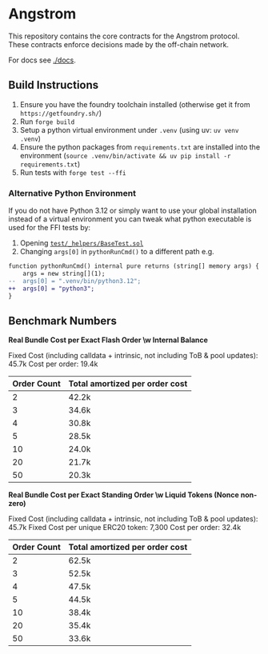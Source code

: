 # Angstrom

This repository contains the core contracts for the Angstrom protocol. These
contracts enforce decisions made by the off-chain network.

For docs see [./docs](./docs/).


## Build Instructions

1. Ensure you have the foundry toolchain installed (otherwise get it from `https://getfoundry.sh/`)
2. Run `forge build`
3. Setup a python virtual environment under `.venv` (using uv: `uv venv .venv`)
4. Ensure the python packages from `requirements.txt` are installed into the environment (`source .venv/bin/activate && uv pip install -r requirements.txt`)
5. Run tests with `forge test --ffi`

### Alternative Python Environment
If you do not have Python 3.12 or simply want to use your global installation instead of a virtual
environment you can tweak what python executable is used for the FFI tests by:
1. Opening [`test/_helpers/BaseTest.sol`](./test/_helpers/BaseTest.sol)
2. Changing `args[0]` in `pythonRunCmd()` to a different path e.g.

```diff
function pythonRunCmd() internal pure returns (string[] memory args) {
    args = new string[](1);
--  args[0] = ".venv/bin/python3.12";
++  args[0] = "python3";
}
```

## Benchmark Numbers

**Real Bundle Cost per Exact Flash Order \w Internal Balance**

Fixed Cost (including calldata + intrinsic, not including ToB & pool updates): 45.7k
Cost per order: 19.4k

|Order Count|Total amortized per order cost|
|-----------|------------------------------|
|2| 42.2k|
|3| 34.6k|
|4| 30.8k|
|5| 28.5k|
|10| 24.0k|
|20| 21.7k|
|50| 20.3k|

**Real Bundle Cost per Exact Standing Order \w Liquid Tokens (Nonce non-zero)**

Fixed Cost (including calldata + intrinsic, not including ToB & pool updates): 45.7k
Fixed Cost per unique ERC20 token: 7,300
Cost per order: 32.4k

|Order Count|Total amortized per order cost|
|-----------|------------------------------|
|2| 62.5k|
|3| 52.5k|
|4| 47.5k|
|5| 44.5k|
|10| 38.4k|
|20| 35.4k|
|50| 33.6k|

